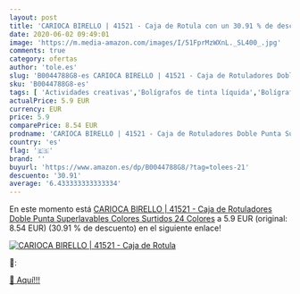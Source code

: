 ```yaml
---
layout: post
title: 'CARIOCA BIRELLO | 41521 - Caja de Rotula con un 30.91 % de descuento'
date: 2020-06-02 09:49:01
image: 'https://m.media-amazon.com/images/I/51FprMzWXnL._SL400_.jpg'
comments: true
category: ofertas
author: 'tole.es'
slug: 'B0044788G8-es CARIOCA BIRELLO | 41521 - Caja de Rotuladores Doble Punta...'
sku: 'B0044788G8-es'
tags: [ 'Actividades creativas','Bolígrafos de tinta líquida','Bolígrafos y recambios','Bolígrafos, lápices y útiles de escritura','Juguetes','Juguetes y juegos','Material de educación infantil','Material de escritura y dibujo para niños','Material escolar y educativo','Mosaicos para niños','Oficina y papelería','Pinturas','Rotuladores de colores para niños','Témperas y pinturas para murales','rotuladores', ]
actualPrice: 5.9 EUR
currency: EUR
price: 5.9
comparePrice: 8.54 EUR
prodname: 'CARIOCA BIRELLO | 41521 - Caja de Rotuladores Doble Punta Superlavables  Colores Surtidos  24 Colores'
country: 'es'
flag: '🇪🇸'
brand: ''
buyurl: 'https://www.amazon.es/dp/B0044788G8/?tag=tolees-21'
descuento: '30.91'
average: '6.433333333333334'
---
```


En este momento está [CARIOCA BIRELLO | 41521 - Caja de Rotuladores Doble Punta Superlavables  Colores Surtidos  24 Colores](https://www.amazon.es/dp/B0044788G8/?tag=tolees-21) a 5.9 EUR (original: 8.54 EUR) (30.91 %  de descuento) en el siguiente enlace!

[![CARIOCA BIRELLO | 41521 - Caja de Rotula](https://m.media-amazon.com/images/I/51FprMzWXnL._SL400_.jpg)](https://www.amazon.es/dp/B0044788G8/?tag=tolees-21)

🔎:


[🛒 Aquí!!!](https://www.amazon.es/dp/B0044788G8/?tag=tolees-21)
